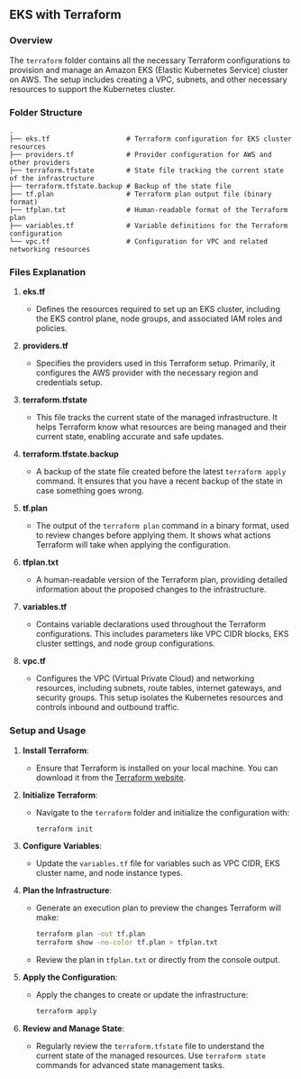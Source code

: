 ## EKS with Terraform

### Overview
The `terraform` folder contains all the necessary Terraform configurations to provision and manage an Amazon EKS (Elastic Kubernetes Service) cluster on AWS. The setup includes creating a VPC, subnets, and other necessary resources to support the Kubernetes cluster.

### Folder Structure

```plaintext
.
├── eks.tf                   # Terraform configuration for EKS cluster resources
├── providers.tf             # Provider configuration for AWS and other providers
├── terraform.tfstate        # State file tracking the current state of the infrastructure
├── terraform.tfstate.backup # Backup of the state file
├── tf.plan                  # Terraform plan output file (binary format)
├── tfplan.txt               # Human-readable format of the Terraform plan
├── variables.tf             # Variable definitions for the Terraform configuration
└── vpc.tf                   # Configuration for VPC and related networking resources
```

### Files Explanation

1. **eks.tf**
   - Defines the resources required to set up an EKS cluster, including the EKS control plane, node groups, and associated IAM roles and policies.

2. **providers.tf**
   - Specifies the providers used in this Terraform setup. Primarily, it configures the AWS provider with the necessary region and credentials setup.

3. **terraform.tfstate**
   - This file tracks the current state of the managed infrastructure. It helps Terraform know what resources are being managed and their current state, enabling accurate and safe updates.

4. **terraform.tfstate.backup**
   - A backup of the state file created before the latest `terraform apply` command. It ensures that you have a recent backup of the state in case something goes wrong.

5. **tf.plan**
   - The output of the `terraform plan` command in a binary format, used to review changes before applying them. It shows what actions Terraform will take when applying the configuration.

6. **tfplan.txt**
   - A human-readable version of the Terraform plan, providing detailed information about the proposed changes to the infrastructure.

7. **variables.tf**
   - Contains variable declarations used throughout the Terraform configurations. This includes parameters like VPC CIDR blocks, EKS cluster settings, and node group configurations.

8. **vpc.tf**
   - Configures the VPC (Virtual Private Cloud) and networking resources, including subnets, route tables, internet gateways, and security groups. This setup isolates the Kubernetes resources and controls inbound and outbound traffic.

### Setup and Usage

1. **Install Terraform**:
   - Ensure that Terraform is installed on your local machine. You can download it from the [Terraform website](https://www.terraform.io/downloads.html).

2. **Initialize Terraform**:
   - Navigate to the `terraform` folder and initialize the configuration with:
     ```bash
     terraform init
     ```

3. **Configure Variables**:
   - Update the `variables.tf` file for variables such as VPC CIDR, EKS cluster name, and node instance types.

4. **Plan the Infrastructure**:
   - Generate an execution plan to preview the changes Terraform will make:
     ```bash
     terraform plan -out tf.plan
     terraform show -no-color tf.plan > tfplan.txt
     ```
   - Review the plan in `tfplan.txt` or directly from the console output.

5. **Apply the Configuration**:
   - Apply the changes to create or update the infrastructure:
     ```bash
     terraform apply
     ```

6. **Review and Manage State**:
   - Regularly review the `terraform.tfstate` file to understand the current state of the managed resources. Use `terraform state` commands for advanced state management tasks.


